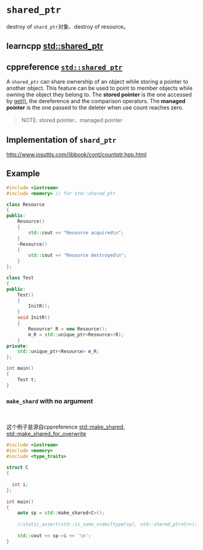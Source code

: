 # `shared_ptr`

destroy of `shard_ptr`对象、destroy of resource。

## learncpp [std::shared_ptr](https://www.learncpp.com/cpp-tutorial/15-6-stdshared_ptr/)



## cppreference [`std::shared_ptr`](https://en.cppreference.com/w/cpp/memory/shared_ptr) 

A `shared_ptr` can share ownership of an object while storing a pointer to another object. This feature can be used to point to member objects while owning the object they belong to. The **stored pointer** is the one accessed by [get()](https://en.cppreference.com/w/cpp/memory/shared_ptr/get), the dereference and the comparison operators. The **managed pointer** is the one passed to the deleter when use count reaches zero.

> NOTE: stored pointer、managed pointer



## Implementation of `shard_ptr`

http://www.josuttis.com/libbook/cont/countptr.hpp.html



## Example

```c++
#include <iostream>
#include <memory> // for std::shared_ptr

class Resource
{
public:
	Resource()
	{
		std::cout << "Resource acquired\n";
	}
	~Resource()
	{
		std::cout << "Resource destroyed\n";
	}
};

class Test
{
public:
	Test()
	{
		InitR();
	}
	void InitR()
	{
		Resource* R = new Resource();
		m_R = std::unique_ptr<Resource>(R);
	}
private:
	std::unique_ptr<Resource> m_R;
};

int main()
{
	Test t;
}
```

### `make_shard` with no argument

​	

这个例子是源自cppreference [std::make_shared, std::make_shared_for_overwrite](https://en.cppreference.com/w/cpp/memory/shared_ptr/make_shared)

```c++
#include <iostream>
#include <memory>
#include <type_traits>
 
struct C
{
  
  int i;
};
 
int main()
{
    auto sp = std::make_shared<C>();
 
    //static_assert(std::is_same_v<decltype(sp), std::shared_ptr<C>>);
 
    std::cout << sp->i << '\n';
}
```

